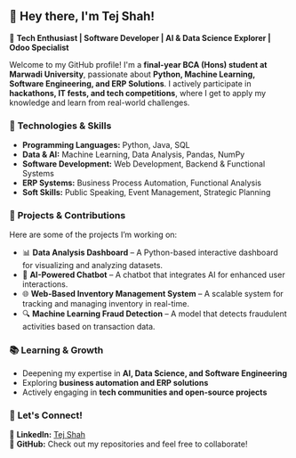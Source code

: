 ## 👋 Hey there, I'm Tej Shah!  

🚀 **Tech Enthusiast | Software Developer | AI & Data Science Explorer | Odoo Specialist**  

Welcome to my GitHub profile! I'm a **final-year BCA (Hons) student at Marwadi University**, passionate about **Python, Machine Learning, Software Engineering, and ERP Solutions**. I actively participate in **hackathons, IT fests, and tech competitions**, where I get to apply my knowledge and learn from real-world challenges.  

### 🔧 **Technologies & Skills**  
- **Programming Languages:** Python, Java, SQL  
- **Data & AI:** Machine Learning, Data Analysis, Pandas, NumPy  
- **Software Development:** Web Development, Backend & Functional Systems  
- **ERP Systems:** Business Process Automation, Functional Analysis  
- **Soft Skills:** Public Speaking, Event Management, Strategic Planning  

### 🌝 **Projects & Contributions**  
Here are some of the projects I’m working on:  

- 📊 **Data Analysis Dashboard** – A Python-based interactive dashboard for visualizing and analyzing datasets.  
- 🤖 **AI-Powered Chatbot** – A chatbot that integrates AI for enhanced user interactions.  
- 🌐 **Web-Based Inventory Management System** – A scalable system for tracking and managing inventory in real-time.  
- 🔍 **Machine Learning Fraud Detection** – A model that detects fraudulent activities based on transaction data.  

### 📚 **Learning & Growth**  
- Deepening my expertise in **AI, Data Science, and Software Engineering**  
- Exploring **business automation and ERP solutions**  
- Actively engaging in **tech communities and open-source projects**  

### 💌 **Let's Connect!**  
📍 **LinkedIn:** [Tej Shah](https://www.linkedin.com/in/tej-shah-546014312/)  
📍 **GitHub:** Check out my repositories and feel free to collaborate!  
